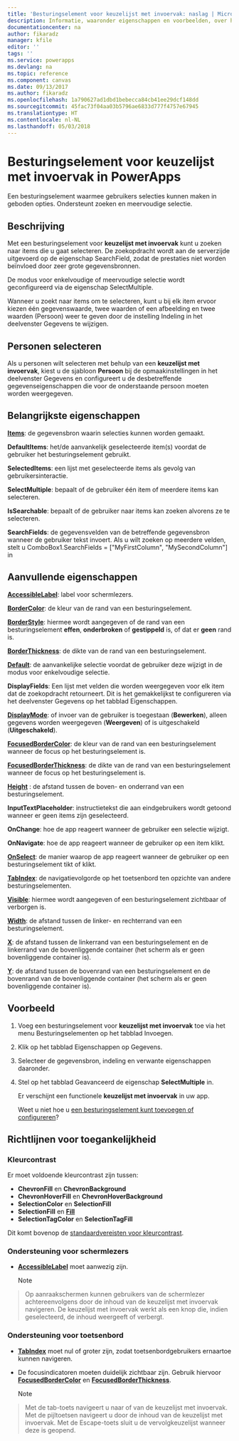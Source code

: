 ```yaml
---
title: 'Besturingselement voor keuzelijst met invoervak: naslag | Microsoft Docs'
description: Informatie, waaronder eigenschappen en voorbeelden, over het besturingselement Keuzelijst met invoervak
documentationcenter: na
author: fikaradz
manager: kfile
editor: ''
tags: ''
ms.service: powerapps
ms.devlang: na
ms.topic: reference
ms.component: canvas
ms.date: 09/13/2017
ms.author: fikaradz
ms.openlocfilehash: 1a790627ad1dbd1bebecca84cb41ee29dcf148dd
ms.sourcegitcommit: 45fac73f04aa03b5796ae6833d777f4757e67945
ms.translationtype: HT
ms.contentlocale: nl-NL
ms.lasthandoff: 05/03/2018
---
```

# <a name="combo-box-control-in-powerapps"></a>Besturingselement voor keuzelijst met invoervak in PowerApps
Een besturingselement waarmee gebruikers selecties kunnen maken in geboden opties.  Ondersteunt zoeken en meervoudige selectie.

## <a name="description"></a>Beschrijving
Met een besturingselement voor **keuzelijst met invoervak** kunt u zoeken naar items die u gaat selecteren.  De zoekopdracht wordt aan de serverzijde uitgevoerd op de eigenschap SearchField, zodat de prestaties niet worden beïnvloed door zeer grote gegevensbronnen.  

De modus voor enkelvoudige of meervoudige selectie wordt geconfigureerd via de eigenschap SelectMultiple.

Wanneer u zoekt naar items om te selecteren, kunt u bij elk item ervoor kiezen één gegevenswaarde, twee waarden of een afbeelding en twee waarden (Persoon) weer te geven door de instelling Indeling in het deelvenster Gegevens te wijzigen.

## <a name="people-picker"></a>Personen selecteren
Als u personen wilt selecteren met behulp van een **keuzelijst met invoervak**, kiest u de sjabloon **Persoon** bij de opmaakinstellingen in het deelvenster Gegevens en configureert u de desbetreffende gegevenseigenschappen die voor de onderstaande persoon moeten worden weergegeven.

## <a name="key-properties"></a>Belangrijkste eigenschappen
**[Items](properties-core.md)**: de gegevensbron waarin selecties kunnen worden gemaakt.

**DefaultItems**: het/de aanvankelijk geselecteerde item(s) voordat de gebruiker het besturingselement gebruikt.

**SelectedItems**: een lijst met geselecteerde items als gevolg van gebruikersinteractie.

**SelectMultiple**: bepaalt of de gebruiker één item of meerdere items kan selecteren.

**IsSearchable**: bepaalt of de gebruiker naar items kan zoeken alvorens ze te selecteren.

**SearchFields**: de gegevensvelden van de betreffende gegevensbron wanneer de gebruiker tekst invoert.  Als u wilt zoeken op meerdere velden, stelt u ComboBox1.SearchFields = ["MyFirstColumn", "MySecondColumn"] in

## <a name="additional-properties"></a>Aanvullende eigenschappen
**[AccessibleLabel](properties-accessibility.md)**: label voor schermlezers.

**[BorderColor](properties-color-border.md)**: de kleur van de rand van een besturingselement.

**[BorderStyle](properties-color-border.md)**: hiermee wordt aangegeven of de rand van een besturingselement **effen**, **onderbroken** of **gestippeld** is, of dat er **geen** rand is.

**[BorderThickness](properties-color-border.md)**: de dikte van de rand van een besturingselement.

**[Default](properties-core.md)**: de aanvankelijke selectie voordat de gebruiker deze wijzigt in de modus voor enkelvoudige selectie.

**DisplayFields**: Een lijst met velden die worden weergegeven voor elk item dat de zoekopdracht retourneert.  Dit is het gemakkelijkst te configureren via het deelvenster Gegevens op het tabblad Eigenschappen.

**[DisplayMode](properties-core.md)**: of invoer van de gebruiker is toegestaan (**Bewerken**), alleen gegevens worden weergegeven (**Weergeven**) of is uitgeschakeld (**Uitgeschakeld**).

**[FocusedBorderColor](properties-color-border.md)**: de kleur van de rand van een besturingselement wanneer de focus op het besturingselement is.

**[FocusedBorderThickness](properties-color-border.md)**: de dikte van de rand van een besturingselement wanneer de focus op het besturingselement is.

**[Height](properties-size-location.md)** : de afstand tussen de boven- en onderrand van een besturingselement.

**InputTextPlaceholder**: instructietekst die aan eindgebruikers wordt getoond wanneer er geen items zijn geselecteerd.

**OnChange**: hoe de app reageert wanneer de gebruiker een selectie wijzigt.

**OnNavigate**: hoe de app reageert wanneer de gebruiker op een item klikt.

**[OnSelect](properties-core.md)**: de manier waarop de app reageert wanneer de gebruiker op een besturingselement tikt of klikt.

**[TabIndex](properties-accessibility.md)**: de navigatievolgorde op het toetsenbord ten opzichte van andere besturingselementen.

**[Visible](properties-core.md)**: hiermee wordt aangegeven of een besturingselement zichtbaar of verborgen is.

**[Width](properties-size-location.md)**: de afstand tussen de linker- en rechterrand van een besturingselement.

**[X](properties-size-location.md)**: de afstand tussen de linkerrand van een besturingselement en de linkerrand van de bovenliggende container (het scherm als er geen bovenliggende container is).

**[Y](properties-size-location.md)**: de afstand tussen de bovenrand van een besturingselement en de bovenrand van de bovenliggende container (het scherm als er geen bovenliggende container is).

## <a name="example"></a>Voorbeeld
1. Voeg een besturingselement voor **keuzelijst met invoervak** toe via het menu Besturingselementen op het tabblad Invoegen.  
2. Klik op het tabblad Eigenschappen op Gegevens.  
3. Selecteer de gegevensbron, indeling en verwante eigenschappen daaronder.
4. Stel op het tabblad Geavanceerd de eigenschap **SelectMultiple** in.

    Er verschijnt een functionele **keuzelijst met invoervak** in uw app.

    Weet u niet hoe u [een besturingselement kunt toevoegen of configureren](../add-configure-controls.md)?


## <a name="accessibility-guidelines"></a>Richtlijnen voor toegankelijkheid
### <a name="color-contrast"></a>Kleurcontrast
Er moet voldoende kleurcontrast zijn tussen:
* **ChevronFill** en **ChevronBackground**
* **ChevronHoverFill** en **ChevronHoverBackground**
* **SelectionColor** en **SelectionFill**
* **SelectionFill** en **[Fill](properties-color-border.md)**
* **SelectionTagColor** en **SelectionTagFill**

Dit komt bovenop de [standaardvereisten voor kleurcontrast](../accessible-apps-color.md).

### <a name="screen-reader-support"></a>Ondersteuning voor schermlezers
* **[AccessibleLabel](properties-accessibility.md)** moet aanwezig zijn.

    > [!NOTE]
> Op aanraakschermen kunnen gebruikers van de schermlezer achtereenvolgens door de inhoud van de keuzelijst met invoervak navigeren. De keuzelijst met invoervak werkt als een knop die, indien geselecteerd, de inhoud weergeeft of verbergt.

### <a name="keyboard-support"></a>Ondersteuning voor toetsenbord
* **[TabIndex](properties-accessibility.md)** moet nul of groter zijn, zodat toetsenbordgebruikers ernaartoe kunnen navigeren.
* De focusindicatoren moeten duidelijk zichtbaar zijn. Gebruik hiervoor **[FocusedBorderColor](properties-color-border.md)** en **[FocusedBorderThickness](properties-color-border.md)**.

    > [!NOTE]
> Met de tab-toets navigeert u naar of van de keuzelijst met invoervak. Met de pijltoetsen navigeert u door de inhoud van de keuzelijst met invoervak. Met de Escape-toets sluit u de vervolgkeuzelijst wanneer deze is geopend.
